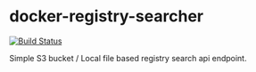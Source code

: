 # docker-registry-searcher 

[![Build Status](https://travis-ci.org/anarcher/docker-registry-searcher.svg?branch=master)](https://travis-ci.org/anarcher/docker-registry-searcher)


Simple S3 bucket / Local file based registry search api endpoint. 


